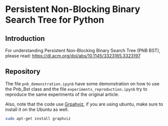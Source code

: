 # Persistent Non-Blocking Binary Search Tree for Python

## Introduction

For understanding Persistent Non-Blocking Binary Search Tree (PNB BST), please read: <https://dl.acm.org/doi/abs/10.1145/3323165.3323197>

## Repository

The file ```pnb_demonstration.ipynb``` have some demonstration on how to use the Pnb_Bst class and the file ```experiments_reproduction.ipynb``` try to reproduce the same experiments of the original article.

Also, note that the code use [Grpahviz](https://graphviz.org/), if you are using ubuntu, make sure to install it on the Ubuntu as well.

```bash
sudo apt-get install graphviz
```
